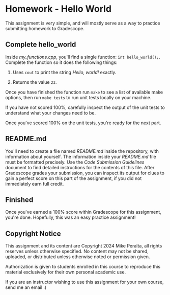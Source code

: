 
# Homework - Hello World

This assignment is very simple, and will mostly serve as a way to practice submitting homework to Gradescope.

## Complete hello_world

Inside *my_functions.cpp*, you'll find a single function: `int hello_world();`.
Complete the function so it does the following things:

1. Uses `cout` to print the string *Hello, world!* exactly.

2. Returns the value `23`.

Once you have finished the function run `make` to see a list of available make options,
	then run `make tests` to run unit tests locally on your machine.

If you have not scored 100%, carefully inspect the output of the unit tests to understand what your changes need to be.

Once you've scored 100% on the unit tests, you're ready for the next part.

## README.md

You'll need to create a file named *README.md* inside the repository, with information about yourself.
The information inside your *README.md* file must be formatted precisely. Use the *Code Submission Guidelines* document to find detailed instructions for the contents of this file.
After Gradescope grades your submission, you can inspect its output for clues to gain a perfect score on this part of the assignment, if you did not immediately earn full credit.

## Finished

Once you've earned a 100% score within Gradescope for this assignment,
	you're done. Hopefully, this was an easy practice assignment!

## Copyright Notice

This assignment and its content are Copyright 2024 Mike Peralta, all rights reserves unless otherwise specified. No content may not be shared, uploaded, or distributed unless otherwise noted or permission given.

Authorization is given to students enrolled in this course to reproduce this material exclusively for their own personal academic use.

If you are an instructor wishing to use this assignment for your own course, send me an email :)



